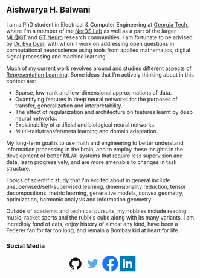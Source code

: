 ## Aishwarya H. Balwani

I am a PhD student in Electrical & Computer Engineering at [Georgia Tech](https://www.gatech.edu/), where I'm a member of the [NerDS Lab](https://dyerlab.gatech.edu/) as well as a part of the larger [ML@GT](https://ml.gatech.edu/) and [GT Neuro](https://neuro.gatech.edu/) research communities. I am fortunate to be advised by [Dr. Eva Dyer](https://bme.gatech.edu/bme/faculty/Eva-Dyer), with whom I work on addressing open questions in computational neuroscience using tools from applied mathematics, digital signal processing and machine learning.

Much of my current work revolves around and studies different aspects of [Representation Learning](https://arxiv.org/abs/1206.5538).
Some ideas that I'm actively thinking about in this context are:
- Sparse, low-rank and low-dimensional approximations of data.
- Quantifying features in deep neural networks for the purposes of transfer, generalization and interpretability.
- The effect of regularization and architecture on features learnt by deep neural networks.
- Explainability of artificial and biological neural networks.
- Multi-task/transfer/meta learning and domain adaptation.

My long-term goal is to use math and engineering to better understand information processing in the brain, and to employ these insights in the development of better ML/AI systems that require less supervision and data, learn progressively, and are more amenable to changes in task structure.

Topics of scientific study that I'm excited about in general include unsupervised/self-supervised learning, dimensionality reduction, tensor decompositions, metric learning, generative models, convex geometry, optimization, harmonic analysis and information geometry.

Outside of academic and technical pursuits, my hobbies include reading, music, racket sports and the rubik's cube along with its many variants. I am incredibly fond of cats, enjoy history of almost any kind, have been a Federer fan for far too long, and remain a Bombay kid at heart for life.

### Social Media
<p align="middle">
<a href="https://github.com/AishwaryaHB"><img src=/images/GitHub-logo.png" height="42" width="42" /></a>
<a href="https://twitter.com/Iishiiyaa"><img src=/images/twitter-logo.png" height="42" width="42" /></a>
<a href="https://www.facebook.com/aishvarrya/"><img src=/images/facebook-logo-2019.png" height="42" width="42" /></a>
<a href="https://www.linkedin.com/in/aishwaryahb"><img src=/images/linkedin-logo.png" height="42" width="42" /></a>
</p>
